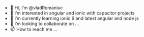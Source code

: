 - 👋 Hi, I’m @vladRomaniuc
- 👀 I’m interested in angular and ionic with capacitor projects
- 🌱 I’m currently learning ionic 6 and latest angular and node js
- 💞️ I’m looking to collaborate on ...
- 📫 How to reach me ...

<!---
vladRomaniuc/vladRomaniuc is a ✨ special ✨ repository because its `README.md` (this file) appears on your GitHub profile.
You can click the Preview link to take a look at your changes.
--->
